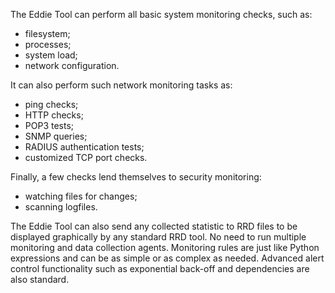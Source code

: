 The Eddie Tool can perform all basic system monitoring checks, such as:
  * filesystem;
  * processes;
  * system load;
  * network configuration.

It can also perform such network monitoring tasks as:
  * ping checks;
  * HTTP checks;
  * POP3 tests;
  * SNMP queries;
  * RADIUS authentication tests;
  * customized TCP port checks.

Finally, a few checks lend themselves to security monitoring:
  * watching files for changes;
  * scanning logfiles.

The Eddie Tool can also send any collected statistic to RRD files to be displayed graphically by any standard RRD tool. No need to run multiple monitoring and data collection agents. Monitoring rules are just like Python expressions and can be as simple or as complex as needed. Advanced alert control functionality such as exponential back-off and dependencies are also standard.